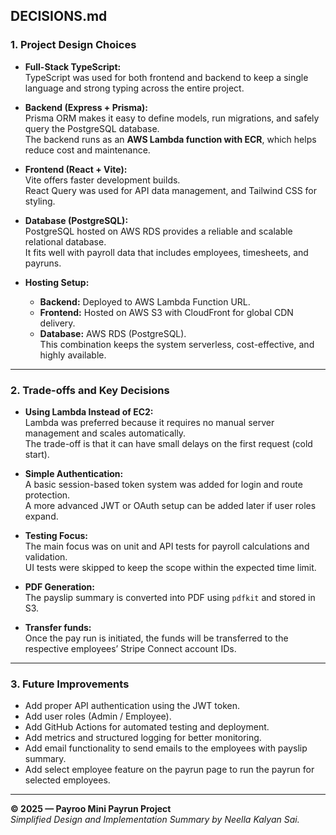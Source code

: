 ## DECISIONS.md

### 1. Project Design Choices

- **Full-Stack TypeScript:**  
  TypeScript was used for both frontend and backend to keep a single language and strong typing across the entire project.

- **Backend (Express + Prisma):**  
  Prisma ORM makes it easy to define models, run migrations, and safely query the PostgreSQL database.  
  The backend runs as an **AWS Lambda function with ECR**, which helps reduce cost and maintenance.

- **Frontend (React + Vite):**  
  Vite offers faster development builds.  
  React Query was used for API data management, and Tailwind CSS for styling.

- **Database (PostgreSQL):**  
  PostgreSQL hosted on AWS RDS provides a reliable and scalable relational database.  
  It fits well with payroll data that includes employees, timesheets, and payruns.

- **Hosting Setup:**
  - **Backend:** Deployed to AWS Lambda Function URL.
  - **Frontend:** Hosted on AWS S3 with CloudFront for global CDN delivery.
  - **Database:** AWS RDS (PostgreSQL).  
    This combination keeps the system serverless, cost-effective, and highly available.

---

### 2. Trade-offs and Key Decisions

- **Using Lambda Instead of EC2:**  
  Lambda was preferred because it requires no manual server management and scales automatically.  
  The trade-off is that it can have small delays on the first request (cold start).

- **Simple Authentication:**  
  A basic session-based token system was added for login and route protection.  
  A more advanced JWT or OAuth setup can be added later if user roles expand.

- **Testing Focus:**  
  The main focus was on unit and API tests for payroll calculations and validation.  
  UI tests were skipped to keep the scope within the expected time limit.

- **PDF Generation:**  
  The payslip summary is converted into PDF using `pdfkit` and stored in S3.
- **Transfer funds:**  
  Once the pay run is initiated, the funds will be transferred to the respective employees’ Stripe Connect account IDs.

---

### 3. Future Improvements

- Add proper API authentication using the JWT token.
- Add user roles (Admin / Employee).
- Add GitHub Actions for automated testing and deployment.
- Add metrics and structured logging for better monitoring.
- Add email functionality to send emails to the employees with payslip summary.
- Add select employee feature on the payrun page to run the payrun for selected employees.

---

**© 2025 — Payroo Mini Payrun Project**  
_Simplified Design and Implementation Summary by Neella Kalyan Sai._
